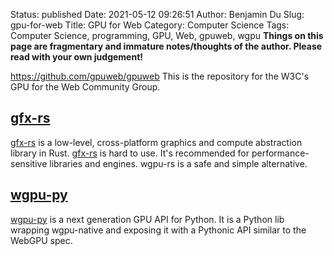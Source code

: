 Status: published
Date: 2021-05-12 09:26:51
Author: Benjamin Du
Slug: gpu-for-web
Title: GPU for Web
Category: Computer Science
Tags: Computer Science, programming, GPU, Web, gpuweb, wgpu
**Things on this page are fragmentary and immature notes/thoughts of the author. Please read with your own judgement!**


https://github.com/gpuweb/gpuweb
This is the repository for the W3C's GPU for the Web Community Group.


## [gfx-rs](https://github.com/gfx-rs/gfx)
[gfx-rs](https://github.com/gfx-rs/gfx)
is a low-level, cross-platform graphics and compute abstraction library in Rust. 
[gfx-rs](https://github.com/gfx-rs/gfx)
is hard to use. 
It's recommended for performance-sensitive libraries and engines. 
wgpu-rs is a safe and simple alternative.


## [wgpu-py](https://github.com/pygfx/wgpu-py)
[wgpu-py](https://github.com/pygfx/wgpu-py)
is a next generation GPU API for Python.
It is a Python lib wrapping wgpu-native and exposing it with a Pythonic API similar to the WebGPU spec.


